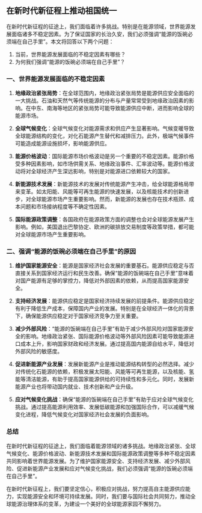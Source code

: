 ## 在新时代新征程上推动祖国统一

在新时代新征程的征途上，我们面临着许多挑战。特别是在能源领域，世界能源发展面临诸多不稳定因素。为了保证国家的长治久安，我们必须强调“能源的饭碗必须端在自己手里”。本文将回答以下两个问题：

1. 当前，世界能源发展面临的不稳定因素有哪些？
2. 为何我们强调“能源的饭碗必须端在自己手里”？

### 一、世界能源发展面临的不稳定因素

1. **地缘政治紧张局势**：在全球范围内，地缘政治紧张局势是能源供应安全面临的一大挑战。石油和天然气等传统能源的分布与产量常常受到地缘政治因素的影响。在中东、南海等地区的紧张局势可能导致能源供应中断，进而影响全球的能源市场。

2. **全球气候变化**：全球气候变化对能源需求和供应产生显著影响。气候变暖导致全球能源结构的变化，对化石能源产生替代和减排压力。此外，极端气候事件可能造成能源设施损坏，影响能源供应。

3. **能源价格波动**：国际能源市场价格波动是另一个重要的不稳定因素。能源价格受多种因素影响，如市场供需关系、地缘政治事件、汇率波动等。能源价格波动将对全球经济产生深远影响，特别是对能源进口依赖较大的国家。

4. **新能源技术发展**：新能源技术的发展对传统能源产生冲击，给全球能源格局带来变革。如太阳能、风能等可再生能源的快速发展，以及核能技术的创新进步，对全球能源市场产生重要影响。然而，新能源的发展也存在技术瓶颈、成本问题和市场接纳程度等不确定性因素。

5. **国际能源政策调整**：各国政府在能源政策方面的调整也会对全球能源发展产生影响。例如，美国退出巴黎协定、欧洲的碳排放交易制度等政策举措，都可能对全球能源市场产生重要影响。

### 二、强调“能源的饭碗必须端在自己手里”的原因

1. **维护国家能源安全**：能源是国家经济社会发展的重要基石。能源供应稳定与否直接关系到国家经济运行和民生改善。确保“能源的饭碗端在自己手里”意味着对国产能源有足够的掌控力，降低对外部因素的依赖，从而提高国家能源安全。

2. **支持经济发展**：能源供应稳定是国家经济持续发展的前提条件。能源供应稳定有利于降低生产成本，保障国内产业的发展。特别是在全球经济一体化的背景下，确保能源供应稳定对于国家经济竞争力至关重要。

3. **减少外部风险**：“能源的饭碗端在自己手里”有助于减少外部风险对国家能源安全的影响。地缘政治紧张、国际能源价格波动等外部风险因素可能导致能源进口成本上升，影响国家财政和经济发展。通过提高国内能源自给水平，降低对外部风险的敏感度。

4. **促进新能源产业发展**：发展新能源产业是推动能源结构转型的必然选择。减少对传统化石能源的依赖，积极发展太阳能、风能等可再生能源，以及核能、氢能等清洁能源，有助于提高国家能源供给的可持续性和多元化。同时，发展新能源产业也将带动国内就业、技术创新和产业升级。

5. **应对气候变化挑战**：确保“能源的饭碗端在自己手里”有助于应对全球气候变化挑战。通过提高能源利用效率、发展低碳能源和加强国际合作，可以减缓气候变化进程，降低气候变化对国家经济社会发展的负面影响。

### 总结

在新时代新征程的征途上，我们面临着能源领域的诸多挑战。地缘政治紧张、全球气候变化、能源价格波动、新能源技术发展和国际能源政策调整等多种不稳定因素共同影响着世界能源发展。为了维护国家能源安全、支持经济发展、减少外部风险、促进新能源产业发展和应对气候变化挑战，我们必须强调“能源的饭碗必须端在自己手里”。

在新时代新征程上，我们要坚定信心，积极应对挑战，努力提高自主能源供应能力，实现能源安全和环境可持续发展。同时，我们要与国际社会共同努力，推动全球能源治理体系的变革，为建设一个美好的全球能源家园不懈努力。